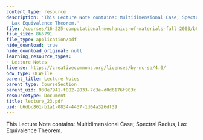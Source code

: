 ```yaml
---
content_type: resource
description: 'This Lecture Note contains: Multidimensional Case; Spectral Radius,
  Lax Equivalence Theorem.'
file: /courses/16-225-computational-mechanics-of-materials-fall-2003/b6dbc861b1a1083444371d04a326df39_lecture_23.pdf
file_size: 866791
file_type: application/pdf
hide_download: true
hide_download_original: null
learning_resource_types:
- Lecture Notes
license: https://creativecommons.org/licenses/by-nc-sa/4.0/
ocw_type: OCWFile
parent_title: Lecture Notes
parent_type: CourseSection
parent_uid: 930e7941-f882-2033-7c3e-d0d6176f903c
resourcetype: Document
title: lecture_23.pdf
uid: b6dbc861-b1a1-0834-4437-1d04a326df39
---
```

This Lecture Note contains: Multidimensional Case; Spectral Radius, Lax Equivalence Theorem.